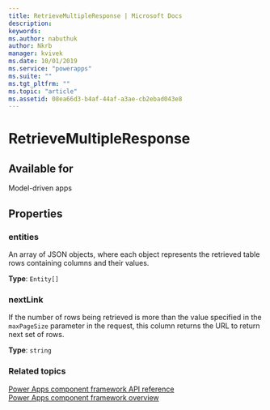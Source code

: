 ```yaml
---
title: RetrieveMultipleResponse | Microsoft Docs
description: 
keywords:
ms.author: nabuthuk
author: Nkrb
manager: kvivek
ms.date: 10/01/2019
ms.service: "powerapps"
ms.suite: ""
ms.tgt_pltfrm: ""
ms.topic: "article"
ms.assetid: 08ea66d3-b4af-44af-a3ae-cb2ebad043e8
---
```


# RetrieveMultipleResponse

## Available for 

Model-driven apps

## Properties

### entities

An array of JSON objects, where each object represents the retrieved table rows containing columns and their values.

**Type**: `Entity[]`

### nextLink

If the number of rows being retrieved is more than the value specified in the `maxPageSize` parameter in the request, this column returns the URL to return next set of rows.

**Type**: `string`


### Related topics

[Power Apps component framework API reference](../reference/index.md)<br/>
[Power Apps component framework overview](../overview.md)